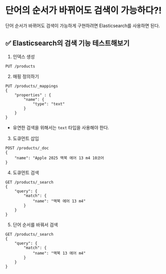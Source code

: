 # 단어의 순서가 바뀌어도 검색이 가능하다?!
단어 순서가 바뀌어도 검색이 가능하게 구현하려면 Elasticsearch를 사용하면 된다.

## ✅ Elasticsearch의 검색 기능 테스트해보기
1. 인덱스 생성
```
PUT /products
```

2. 매핑 정의하기
```
PUT /products/_mappings
{
    "properties" : {
        "name": {
            "type": "text"
        }
    }
}
```
* 유연한 검색을 위해서는 `text` 타입을 사용해야 한다.

3. 도큐먼트 삽입
```
POST /products/_doc
{
    "name": "Apple 2025 맥북 에어 13 m4 10코어
}
```

4. 도큐먼트 검색
```
GET /products/_search
{
    "query": {
        "match": {
            "name": "맥북 에어 13 m4"
        }
    }
}
```

5. 단어 순서를 바꿔서 검색
```
GET /products/_search
{
    "query": {
        "match": {
            "name": "맥북 13 에어 m4" 
        }
    }
}
```